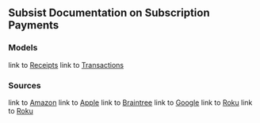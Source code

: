 ## Subsist Documentation on Subscription Payments

### Models

link to [Receipts](/models/receipts)
link to [Transactions](/models/transactions)

### Sources 

link to [Amazon](/sources/amazon)
link to [Apple](/sources/apple)
link to [Braintree](/sources/braintree)
link to [Google](/sources/google)
link to [Roku](/sources/roku)
link to [Roku](/sources/stripe)
